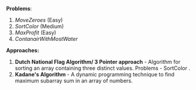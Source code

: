 **Problems**:

1. _MoveZeroes_ (Easy)
2. _SortColor_ (Medium)
3. _MaxProfit_ (Easy)
4. _ContanairWithMostWater_


**Approaches:**
1. **Dutch National Flag Algorithm/ 3 Pointer approach** - Algorithm for sorting an array containing three distinct values.
  Problems - SortColor .
2. **Kadane's Algorithm** - A dynamic programming technique to find maximum subarray sum in an array of numbers.
